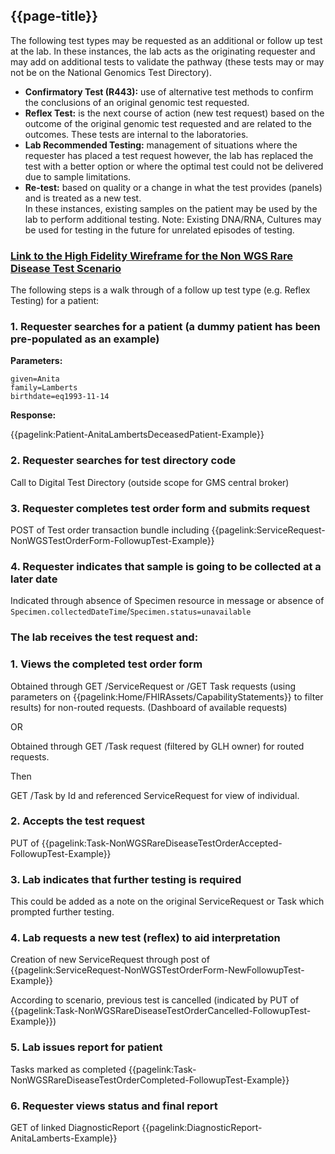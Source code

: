 ## {{page-title}}

The following test types may be requested as an additional or follow up test at the lab. In these instances, the lab acts as the originating requester and may add on additional tests to validate the pathway (these tests may or may not be on the National Genomics Test Directory).

- **Confirmatory Test (R443):** use of alternative test methods to confirm the conclusions of an original genomic test requested. 
- **Reflex Test:** is the next course of action (new test request) based on the outcome of the original genomic test requested and are related to the outcomes. These tests are internal to the laboratories. 
- **Lab Recommended Testing:** management of situations where the requester has placed a test request however, the lab has replaced the test with a better option or where the optimal test could not be delivered due to sample limitations. 
- **Re-test:** based on quality or a change in what the test provides (panels) and is treated as a new test.  
In these instances, existing samples on the patient may be used by the lab to perform additional testing. 
Note: Existing DNA/RNA, Cultures may be used for testing in the future for unrelated episodes of testing. 

### [Link to the High Fidelity Wireframe for the Non WGS Rare Disease Test Scenario](https://o719on.axshare.com/)

The following steps is a walk through of a follow up test type (e.g. Reflex Testing) for a patient:

### 1. Requester searches for a patient (a dummy patient has been pre-populated as an example)

**Parameters:**
```
given=Anita
family=Lamberts
birthdate=eq1993-11-14
```

**Response:**

{{pagelink:Patient-AnitaLambertsDeceasedPatient-Example}}

### 2. Requester searches for test directory code

Call to Digital Test Directory (outside scope for GMS central broker)

### 3. Requester completes test order form and submits request

POST of Test order transaction bundle including {{pagelink:ServiceRequest-NonWGSTestOrderForm-FollowupTest-Example}}

### 4. Requester indicates that sample is going to be collected at a later date

Indicated through absence of Specimen resource in message or absence of ```Specimen.collectedDateTime```/```Specimen.status=unavailable```

### The lab receives the test request and:

### 1. Views the completed test order form

Obtained through GET /ServiceRequest or /GET Task requests (using parameters on {{pagelink:Home/FHIRAssets/CapabilityStatements}} to filter results) for non-routed requests. (Dashboard of available requests)

OR

Obtained through GET /Task request (filtered by GLH owner) for routed requests.

Then

GET /Task by Id and referenced ServiceRequest for view of individual.

### 2. Accepts the test request

PUT of {{pagelink:Task-NonWGSRareDiseaseTestOrderAccepted-FollowupTest-Example}}

### 3. Lab indicates that further testing is required

This could be added as a note on the original ServiceRequest or Task which prompted further testing.

### 4. Lab requests a new test (reflex) to aid interpretation

Creation of new ServiceRequest through post of {{pagelink:ServiceRequest-NonWGSTestOrderForm-NewFollowupTest-Example}}

According to scenario, previous test is cancelled (indicated by PUT of {{pagelink:Task-NonWGSRareDiseaseTestOrderCancelled-FollowupTest-Example}})

### 5. Lab issues report for patient

Tasks marked as completed {{pagelink:Task-NonWGSRareDiseaseTestOrderCompleted-FollowupTest-Example}}

### 6. Requester views status and final report

GET of linked DiagnosticReport {{pagelink:DiagnosticReport-AnitaLamberts-Example}}